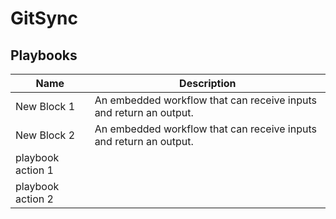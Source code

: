 # GitSync

## Playbooks
|Name|Description|
|----|-----------|
|New Block 1|An embedded workflow that can receive inputs and return an output.|
|New Block 2|An embedded workflow that can receive inputs and return an output.|
|playbook action 1||
|playbook action 2||

